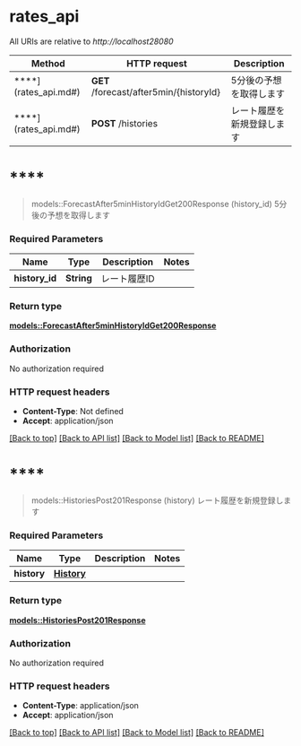 # rates_api

All URIs are relative to *http://localhost28080*

Method | HTTP request | Description
------------- | ------------- | -------------
****](rates_api.md#) | **GET** /forecast/after5min/{historyId} | 5分後の予想を取得します
****](rates_api.md#) | **POST** /histories | レート履歴を新規登録します


# ****
> models::ForecastAfter5minHistoryIdGet200Response (history_id)
5分後の予想を取得します

### Required Parameters

Name | Type | Description  | Notes
------------- | ------------- | ------------- | -------------
  **history_id** | **String**| レート履歴ID | 

### Return type

[**models::ForecastAfter5minHistoryIdGet200Response**](_forecast_after5min__historyId__get_200_response.md)

### Authorization

No authorization required

### HTTP request headers

 - **Content-Type**: Not defined
 - **Accept**: application/json

[[Back to top]](#) [[Back to API list]](../README.md#documentation-for-api-endpoints) [[Back to Model list]](../README.md#documentation-for-models) [[Back to README]](../README.md)

# ****
> models::HistoriesPost201Response (history)
レート履歴を新規登録します

### Required Parameters

Name | Type | Description  | Notes
------------- | ------------- | ------------- | -------------
  **history** | [**History**](History.md)|  | 

### Return type

[**models::HistoriesPost201Response**](_histories_post_201_response.md)

### Authorization

No authorization required

### HTTP request headers

 - **Content-Type**: application/json
 - **Accept**: application/json

[[Back to top]](#) [[Back to API list]](../README.md#documentation-for-api-endpoints) [[Back to Model list]](../README.md#documentation-for-models) [[Back to README]](../README.md)

